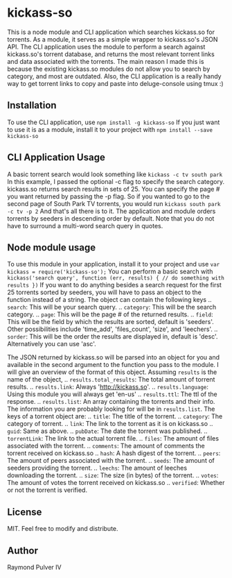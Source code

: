 # kickass-so
This is a node module and CLI application which searches kickass.so for torrents. As a module, it serves as a simple wrapper to kickass.so's JSON API. The CLI application uses the module to perform a search against kickass.so's torrent database, and returns the most relevant torrent links and data associated with the torrents. The main reason I made this is because the existing kickass.so modules do not allow you to search by category, and most are outdated. Also, the CLI application is a really handy way to get torrent links to copy and paste into deluge-console using tmux :)

## Installation
To use the CLI application, use
`npm install -g kickass-so`
If you just want to use it is as a module, install it to your project with
`npm install --save kickass-so`

## CLI Application Usage
A basic torrent search would look something like
`kickass -c tv south park`
In this example, I passed the optional -c flag to specify the search category. kickass.so returns search results in sets of 25. You can specify the page # you want returned by passing the -p flag. So if you wanted to go to the second page of South Park TV torrents, you would run
`kickass south park -c tv -p 2`
And that's all there is to it. The application and module orders torrents by seeders in descending order by default. Note that you do not have to surround a multi-word search query in quotes.

## Node module usage
To use this module in your application, install it to your project and use
`var kickass = require('kickass-so');`
You can perform a basic search with
`kickass('search query', function (err, results) {
  // do something with results
})`
If you want to do anything besides a search request for the first 25 torrents sorted by seeders, you will have to pass an object to the function instead of a string. The object can contain the following keys
.. `search`: This will be your search query.
.. `category`: This will be the search category.
.. `page`: This will be the page # of the returned results.
.. `field`: This will be the field by which the results are sorted, default is 'seeders'. Other possibilities include 'time\_add', 'files\_count', 'size', and 'leechers'.
.. `sorder`: This will be the order the results are displayed in, default is 'desc'. Alternatively you can use 'asc'.

The JSON returned by kickass.so will be parsed into an object for you and available in the second argument to the function you pass to the module. I will give an overview of the format of this object. Assuming `results` is the name of the object,
.. `results.total_results`: The total amount of torrent results.
.. `results.link`: Always 'http://kickass.so'.
.. `results.language`: Using this module you will always get 'en-us'
.. `results.ttl`: The ttl of the response.
.. `results.list`: An array containing the torrents and their info.
The information you are probably looking for will be in `results.list`. The keys of a torrent object are:
.. `title`: The title of the torrent.
.. `category`: The category of torrent.
.. `link`: The link to the torrent as it is on kickass.so
.. `guid`: Same as above.
.. `pubDate`: The date the torrent was published.
.. `torrentLink`: The link to the actual torrent file.
.. `files`: The amount of files associated with the torrent.
.. `comments`: The amount of comments the torrent received on kickass.so
.. `hash`: A hash digest of the torrent.
.. `peers`: The amount of peers associated with the torrent.
.. `seeds`: The amount of seeders providing the torrent.
.. `leechs`: The amount of leeches downloading the torrent.
.. `size`: The size (in bytes) of the torrent.
.. `votes`: The amount of votes the torrent received on kickass.so
.. `verified`: Whether or not the torrent is verified.
## License
MIT. Feel free to modify and distribute.
## Author
Raymond Pulver IV
